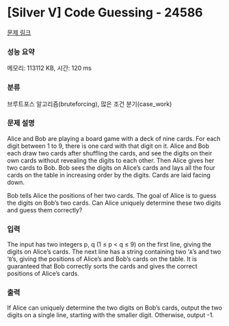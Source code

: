# [Silver V] Code Guessing - 24586 

[문제 링크](https://www.acmicpc.net/problem/24586) 

### 성능 요약

메모리: 113112 KB, 시간: 120 ms

### 분류

브루트포스 알고리즘(bruteforcing), 많은 조건 분기(case_work)

### 문제 설명

<p>Alice and Bob are playing a board game with a deck of nine cards. For each digit between 1 to 9, there is one card with that digit on it. Alice and Bob each draw two cards after shuffling the cards, and see the digits on their own cards without revealing the digits to each other. Then Alice gives her two cards to Bob. Bob sees the digits on Alice’s cards and lays all the four cards on the table in increasing order by the digits. Cards are laid facing down.</p>

<p>Bob tells Alice the positions of her two cards. The goal of Alice is to guess the digits on Bob’s two cards. Can Alice uniquely determine these two digits and guess them correctly?</p>

### 입력 

 <p>The input has two integers p, q (1 ≤ p < q ≤ 9) on the first line, giving the digits on Alice’s cards. The next line has a string containing two ‘<code>A</code>’s and two ‘<code>B</code>’s, giving the positions of Alice’s and Bob’s cards on the table. It is guaranteed that Bob correctly sorts the cards and gives the correct positions of Alice’s cards.</p>

### 출력 

 <p>If Alice can uniquely determine the two digits on Bob’s cards, output the two digits on a single line, starting with the smaller digit. Otherwise, output -1.</p>

